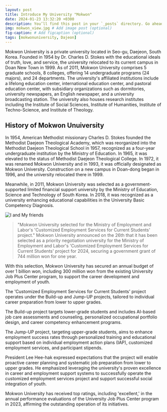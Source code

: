 ```yaml
---
layout: post
title: Introduce My University "Mokwon"
date: 2024-01-23 13:32:20 +0300
description: You’ll find this post in your `_posts` directory. Go ahead and edit it and re-build the site to see your changes. # Add post description (optional)
img: mokwon_view.jpg # Add image post (optional)
fig-caption: # Add figcaption (optional)
tags: [mokwonuniversity, Dajeon]
---
```

Mokwon University is a private university located in Seo-gu, Daejeon, South Korea. Founded in 1954 by Dr. Charles D. Stokes with the educational ideals of truth, love, and service, the university relocated to its current campus in Doan New Town in 1999. As of 2011, Mokwon University comprises 5 graduate schools, 8 colleges, offering 14 undergraduate programs (24 majors), and 24 departments. The university's affiliated institutions include a lifelong education center, international education center, and pastoral education center, with subsidiary organizations such as dormitories, university newspapers, an English newspaper, and a university broadcasting station. The university also houses research institutes including the Institute of Social Sciences, Institute of Humanities, Institute of Techno-Science, and Institute of Theology.

## History of Mokwon Unuiversity
In 1954, American Methodist missionary Charles D. Stokes founded the Methodist Daejeon Theological Academy, which was reorganized into the Methodist Daejeon Theological School in 1957, recognized as a four-year undergraduate institution by the Ministry of Education. In 1965, it was elevated to the status of Methodist Daejeon Theological College. In 1972, it was renamed Mokwon University and in 1993, it was officially designated as Mokwon University. Construction on a new campus in Doan-dong began in 1996, and the university relocated there in 1999.

Meanwhile, in 2011, Mokwon University was selected as a government-supported limited financial support university by the Ministry of Education, Science and Technology of South Korea. In 2018, it was recognized as a university enhancing educational capabilities in the University Basic Competency Diagnosis.

![I and My friends]({{site.baseurl}}/assets/img/mokwon_maindoor.jpg)
>"Mokwon University selected for the Ministry of Employment and Labor's 'Customized Employment Services for Current Students' project."
Mokwon University announced on the 26th that it has been selected as a priority negotiation university for the Ministry of Employment and Labor's 'Customized Employment Services for Current Students' project for 2024, securing a government grant of 744 million won for one year.

With this selection, Mokwon University has secured an annual budget of over 1 billion won, including 300 million won from the existing University Job Plus Center program, to support the career development and employment of youth.

The 'Customized Employment Services for Current Students' project operates under the Build-up and Jump-UP projects, tailored to individual career preparation from lower to upper grades.

The Build-up project targets lower-grade students and includes AI-based job care assessments and counseling, personalized occupational portfolio design, and career competency enhancement programs.

The Jump-UP project, targeting upper-grade students, aims to enhance employment success rates through personalized training and educational support based on individual employment action plans (IAP), customized employment services, and participant stipends.

President Lee Hee-hak expressed expectations that the project will enable proactive career planning and systematic job preparation from lower to upper grades. He emphasized leveraging the university's proven excellence in career and employment support systems to successfully operate the customized employment services project and support successful social integration of youth.

Mokwon University has received top ratings, including 'excellent,' in the annual performance evaluations of the University Job Plus Center program in 2023, affirming the outstanding operation of its initiatives.
